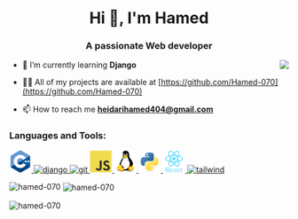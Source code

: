 <h1 align="center">Hi 👋, I'm Hamed</h1>


<h3 align="center">A passionate Web developer</h3>


<img src="https://i.imgur.com/rTZkf4K.gif" align="right">


- 🌱 I’m currently learning **Django**


- 👨‍💻 All of my projects are available at [https://github.com/Hamed-070](https://github.com/Hamed-070)


- 📫 How to reach me **heidarihamed404@gmail.com**


<h3 align="left">Languages and Tools:</h3>
<p align="left"> <a href="https://www.w3schools.com/cpp/" target="_blank" rel="noreferrer"> <img src="https://raw.githubusercontent.com/devicons/devicon/master/icons/cplusplus/cplusplus-original.svg" alt="cplusplus" width="40" height="40"/> </a> <a href="https://www.djangoproject.com/" target="_blank" rel="noreferrer"> <img src="https://cdn.worldvectorlogo.com/logos/django.svg" alt="django" width="40" height="40"/> </a> <a href="https://git-scm.com/" target="_blank" rel="noreferrer"> <img src="https://www.vectorlogo.zone/logos/git-scm/git-scm-icon.svg" alt="git" width="40" height="40"/> </a> <a href="https://developer.mozilla.org/en-US/docs/Web/JavaScript" target="_blank" rel="noreferrer"> <img src="https://raw.githubusercontent.com/devicons/devicon/master/icons/javascript/javascript-original.svg" alt="javascript" width="40" height="40"/> </a> <a href="https://www.linux.org/" target="_blank" rel="noreferrer"> <img src="https://raw.githubusercontent.com/devicons/devicon/master/icons/linux/linux-original.svg" alt="linux" width="40" height="40"/> </a> <a href="https://www.python.org" target="_blank" rel="noreferrer"> <img src="https://raw.githubusercontent.com/devicons/devicon/master/icons/python/python-original.svg" alt="python" width="40" height="40"/> </a> <a href="https://reactjs.org/" target="_blank" rel="noreferrer"> <img src="https://raw.githubusercontent.com/devicons/devicon/master/icons/react/react-original-wordmark.svg" alt="react" width="40" height="40"/> </a> <a href="https://tailwindcss.com/" target="_blank" rel="noreferrer"> <img src="https://www.vectorlogo.zone/logos/tailwindcss/tailwindcss-icon.svg" alt="tailwind" width="40" height="40"/> </a> </p>

<p><img align="left" src="https://github-readme-stats.vercel.app/api/top-langs?username=hamed-070&show_icons=true&locale=en&layout=compact" alt="hamed-070" /></p>

<p>&nbsp;<img align="center" src="https://github-readme-stats.vercel.app/api?username=hamed-070&show_icons=true&locale=en" alt="hamed-070" /></p>

<p><img align="center" src="https://github-readme-streak-stats.herokuapp.com/?user=hamed-070&" alt="hamed-070" /></p>


